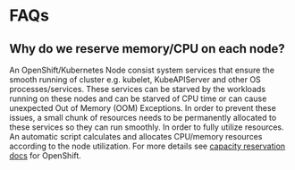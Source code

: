 # FAQs

## Why do we reserve memory/CPU on each node?

An OpenShift/Kubernetes Node consist system services that ensure the smooth running of cluster e.g. kubelet, KubeAPIServer and other OS processes/services. These services can be starved by the workloads running on these nodes and can be starved of CPU time or can cause unexpected Out of Memory (OOM) Exceptions. In order to prevent these issues, a small chunk of resources needs to be permanently allocated to these services so they can run smoothly.
In order to fully utilize resources. An automatic script calculates and allocates CPU/memory resources according to the node utilization. For more details see [capacity reservation docs](https://docs.openshift.com/container-platform/latest/nodes/nodes/nodes-nodes-resources-configuring.html#nodes-nodes-resources-configuring-auto_nodes-nodes-resources-configuring) for OpenShift.
